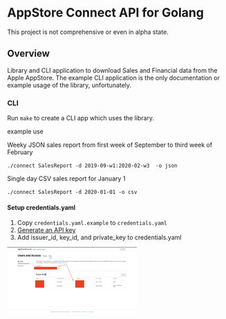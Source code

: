 # AppStore Connect API for Golang
This project is not comprehensive or even in alpha state.

## Overview
Library and CLI application to download Sales and Financial data from the Apple AppStore. 
The example CLI application is the only documentation or example usage of the library, unfortunately.

### CLI
Run `make` to create a CLI app which uses the library. 

example use

Weeky JSON sales report from first week of September to third week of February
```
./connect SalesReport -d 2019-09-w1:2020-02-w3  -o json
```

Single day CSV sales report for January 1
```
./connect SalesReport -d 2020-01-01 -o csv
```


#### Setup credentials.yaml
1. Copy `credentials.yaml.example` to `credentials.yaml`
2. [Generate an API key](https://developer.apple.com/documentation/appstoreconnectapi/creating_api_keys_for_app_store_connect_api)
3. Add issuer_id, key_id, and private_key to credentials.yaml

<img src="img/creds.png" width="300"/>

